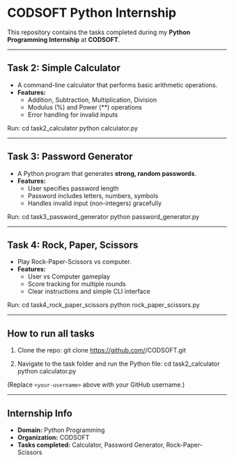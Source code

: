 # CODSOFT Python Internship

This repository contains the tasks completed during my **Python Programming Internship** at **CODSOFT**.

---

##  Task 2: Simple Calculator
- A command-line calculator that performs basic arithmetic operations.
- **Features:**
  - Addition, Subtraction, Multiplication, Division
  - Modulus (%) and Power (**) operations
  - Error handling for invalid inputs

Run:
    cd task2_calculator
    python calculator.py

---

## Task 3: Password Generator
- A Python program that generates **strong, random passwords**.
- **Features:**
  - User specifies password length
  - Password includes letters, numbers, symbols
  - Handles invalid input (non-integers) gracefully

Run:
    cd task3_password_generator
    python password_generator.py

---

##  Task 4: Rock, Paper, Scissors
- Play Rock-Paper-Scissors vs computer.
- **Features:**
  - User vs Computer gameplay
  - Score tracking for multiple rounds
  - Clear instructions and simple CLI interface

Run:
    cd task4_rock_paper_scissors
    python rock_paper_scissors.py

---

## How to run all tasks
1. Clone the repo:
    git clone https://github.com/<your-username>/CODSOFT.git

2. Navigate to the task folder and run the Python file:
    cd task2_calculator
    python calculator.py

(Replace `<your-username>` above with your GitHub username.)

---

## Internship Info
- **Domain:** Python Programming
- **Organization:** CODSOFT
- **Tasks completed:** Calculator, Password Generator, Rock-Paper-Scissors

